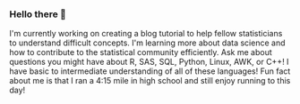 ### Hello there 👋
I'm currently working on creating a blog tutorial to help fellow statisticians to understand difficult concepts. 
I'm learning more about data science and how to contribute to the statistical community efficiently. 
Ask me about questions you might have about R, SAS, SQL, Python, Linux, AWK, or C++! I have basic to intermediate understanding of all of these languages!
Fun fact about me is that I ran a 4:15 mile in high school and still enjoy running to this day!
<!--
**dallinmason/dallinmason** is a ✨ _special_ ✨ repository because its `README.md` (this file) appears on your GitHub profile.

Here are some ideas to get you started:

- 🔭 I’m currently working on ...
- 🌱 I’m currently learning ...
- 👯 I’m looking to collaborate on ...
- 🤔 I’m looking for help with ...
- 💬 Ask me about ...
- 📫 How to reach me: ...
- ⚡ Fun fact: ...
-->
